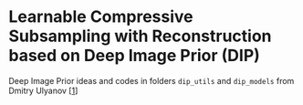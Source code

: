 # Learnable Compressive Subsampling with Reconstruction based on Deep Image Prior (DIP)

Deep Image Prior ideas and codes in folders `dip_utils` and `dip_models` from Dmitry Ulyanov [[1](https://github.com/DmitryUlyanov/deep-image-prior)]
